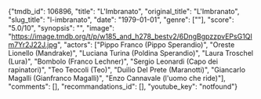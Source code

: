 {"tmdb_id": 106896, "title": "L'Imbranato", "original_title": "L'Imbranato", "slug_title": "l-imbranato", "date": "1979-01-01", "genre": [""], "score": "5.0/10", "synopsis": "", "image": "https://image.tmdb.org/t/p/w185_and_h278_bestv2/6DngBgpzzpvEPsG1QIm7Yr2J22J.jpg", "actors": ["Pippo Franco (Pippo Sperandio)", "Oreste Lionello (Mandrake)", "Luciana Turina (Poldina Sperandio)", "Laura Troschel (Lura)", "Bombolo (Franco Lechner)", "Sergio Leonardi (Capo dei rapinatori)", "Teo Teocoli (Teo)", "Duilio Del Prete (Maranotti)", "Giancarlo Magalli (Gianfranco Magalli)", "Enzo Cannavale (l'uomo che ride)"], "comments": [], "recommandations_id": [], "youtube_key": "notfound"}
